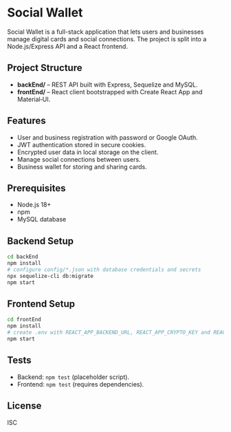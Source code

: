 # Social Wallet

Social Wallet is a full-stack application that lets users and businesses manage digital cards and social connections. The project is split into a Node.js/Express API and a React frontend.

## Project Structure
- **backEnd/** – REST API built with Express, Sequelize and MySQL.
- **frontEnd/** – React client bootstrapped with Create React App and Material‑UI.

## Features
- User and business registration with password or Google OAuth.
- JWT authentication stored in secure cookies.
- Encrypted user data in local storage on the client.
- Manage social connections between users.
- Business wallet for storing and sharing cards.

## Prerequisites
- Node.js 18+
- npm
- MySQL database

## Backend Setup
```bash
cd backEnd
npm install
# configure config/*.json with database credentials and secrets
npx sequelize-cli db:migrate
npm start
```

## Frontend Setup
```bash
cd frontEnd
npm install
# create .env with REACT_APP_BACKEND_URL, REACT_APP_CRYPTO_KEY and REACT_APP_CRYPTO_IV
npm start
```

## Tests
- Backend: `npm test` (placeholder script).
- Frontend: `npm test` (requires dependencies).

## License
ISC

